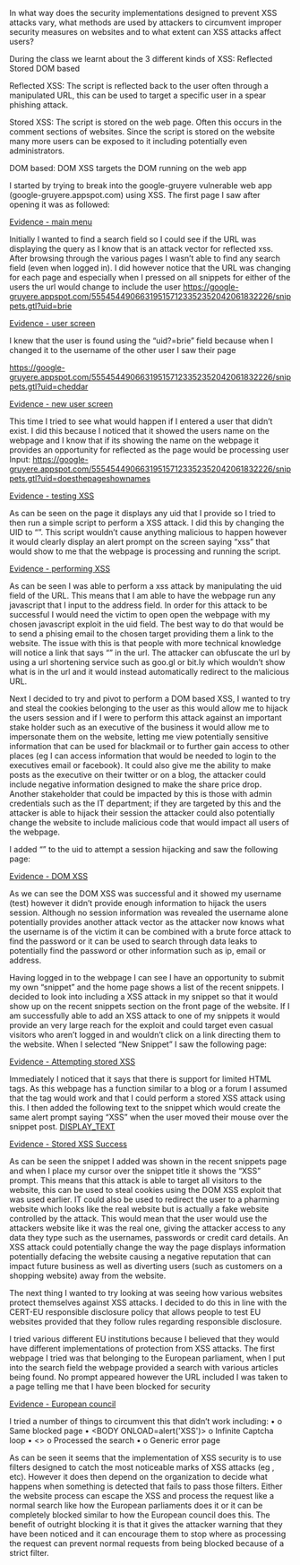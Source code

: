 In what way does the security implementations designed to prevent XSS attacks vary, what methods are used by attackers to circumvent improper security measures on websites and to what extent can XSS attacks affect users?

During the class we learnt about the 3 different kinds of XSS:
Reflected
Stored
DOM based

Reflected XSS:
The script is reflected back to the user often through a manipulated URL, this can be used to target a specific user in a spear phishing attack.

Stored XSS:
The script is stored on the web page. Often this occurs in the comment sections of websites. Since the script is stored on the website many more users can be exposed to it including potentially even administrators.

DOM based:
DOM XSS targets the DOM running on the web app


I started by trying to break into the google-gruyere vulnerable web app (google-gruyere.appspot.com) using XSS.
The first page I saw after opening it was as followed:

[Evidence - main menu](./1.png)
 
Initially I wanted to find a search field so I could see if the URL was displaying the query as I know that is an attack vector for reflected xss. After browsing through the various pages I wasn’t able to find any search field (even when logged in). I did however notice that the URL was changing for each page and especially when I pressed on all snippets for either of the users the url would change to include the user
https://google-gruyere.appspot.com/555454490663195157123352352042061832226/snippets.gtl?uid=brie
 
[Evidence - user screen](./2.png)

I knew that the user is found using the “uid?=brie” field because when I changed it to the username of the other user I saw their page

https://google-gruyere.appspot.com/555454490663195157123352352042061832226/snippets.gtl?uid=cheddar
 
 [Evidence - new user screen](./3.png)

This time I tried to see what would happen if I entered a user that didn’t exist. I did this because I noticed that it showed the users name on the webpage and I know that if its showing the name on the webpage it provides an opportunity for reflected as the page would be processing user Input:
https://google-gruyere.appspot.com/555454490663195157123352352042061832226/snippets.gtl?uid=doesthepageshownames
 
 [Evidence - testing XSS](./4.png)
 
As can be seen on the page it displays any uid that I provide so I tried to then run a simple script to perform a XSS attack. I did this by changing the UID to “<script>alert(‘xss’)</script>”. This script wouldn’t cause anything malicious to happen however it would clearly display an alert prompt on the screen saying “xss” that would show to me that the webpage is processing and running the script.
 
 [Evidence - performing XSS](./5.png)
 
As can be seen I was able to perform a xss attack by manipulating the uid field of the URL. This means that I am able to have the webpage run any javascript that I input to the address field. In order for this attack to be successful I would need the victim to open open the webpage with my chosen javascript exploit in the uid field. The best way to do that would be to send a phising email to the chosen target providing them a link to the website. The issue with this is that people with more technical knowledge will notice a link that says “<script>alert(‘xss’)</script>” in the url. The attacker can obfuscate the url by using a url shortening service such as goo.gl or bit.ly which wouldn’t show what is in the url and it would instead automatically redirect to the malicious URL. 

Next I decided to try and pivot to perform a DOM based XSS, I wanted to try and steal the cookies belonging to the user as this would allow me to hijack the users session and if I were to perform this attack against an important stake holder such as an executive of the business it would allow me to impersonate them on the website, letting me view potentially sensitive information that can be used for blackmail or to further gain access to other places (eg I can access information that would be needed to login to the executives email or facebook). It could also give me the ability to make posts as the executive on their twitter or on a blog, the attacker could include negative information designed to make the share price drop. Another stakeholder that could be impacted by this is those with admin credentials such as the IT department; if they are targeted by this and the attacker is able to hijack their session the attacker could also potentially change the website to include malicious code that would impact all users of the webpage.

I added “<script>alert(document.cookie)</script>” to the uid to attempt a session hijacking and saw the following page:

[Evidence - DOM XSS](./6.png)
 
As we can see the DOM XSS was successful and it showed my username (test) however it didn’t provide enough information to hijack the users session. Although no session information was revealed the username alone potentially provides another attack vector as the attacker now knows what the username is of the victim it can be combined with a brute force attack to find the password or it can be used to search through data leaks to potentially find the password or other information such as ip, email or address. 

Having logged in to the webpage I can see I have an opportunity to submit my own “snippet” and the home page shows a list of the recent snippets. I decided to look into including a XSS attack in my snippet so that it would show up on the recent snippets section on the front page of the website. If I am successfully able to add an XSS attack to one of my snippets it would provide an very large reach for the exploit and could target even casual visitors who aren’t logged in and wouldn’t click on a link directing them to the website. When I selected “New Snippet” I saw the following page:
 
 [Evidence - Attempting stored XSS](./7.png)
 
Immediately I noticed that it says that there is support for limited HTML tags. As this webpage has a function similar to a blog or a forum I assumed that the <a> tag would work and that I could perform a stored XSS attack using this. I then added the following text to the snippet which would create the same alert prompt saying “XSS” when the user moved their mouse over the snippet post. 
<a onmouseover="alert('XSS')" href="LINK">DISPLAY_TEXT</a>

[Evidence - Stored XSS Success](./8.png)
 
As can be seen the snippet I added was shown in the recent snippets page and when I place my cursor over the snippet title it shows the “XSS” prompt. This means that this attack is able to target all visitors to the website, this can be used to steal cookies using the DOM XSS exploit that was used earlier. IT could also be used to redirect the user to a pharming website which looks like the real website but is actually a fake website controlled by the attack. This would mean that the user would use the attackers website like it was the real one, giving the attacker access to any data they type such as the usernames, passwords or credit card details. An XSS attack could potentially change the way the page displays information potentially defacing the website causing a negative reputation that can impact future business as well as diverting users (such as customers on a shopping website) away from the website. 

The next thing I wanted to try looking at was seeing how various websites protect themselves against XSS attacks. I decided to do this in line with the CERT-EU responsible disclosure policy that allows people to test EU websites provided that they follow rules regarding responsible disclosure. 

I tried various different EU institutions because I believed that they would have different implementations of protection from XSS attacks. The first webpage I tried was that belonging to the European parliament, when I put <script>alert(‘xss’)</script> into the search field the webpage provided a search with various articles being found. No prompt appeared however the URL included <script>alert%28%27xss%27%29<%2Fscript> 

[Evidence - European parliment](./9.png)
 


The next page I tried was that belonging to the European council on this page when I tried to enter <script>alert(‘xss’)</script> I was taken to a page telling me that I have been blocked for security 
 
 [Evidence - European council](./1.png)
 
I tried a number of things to circumvent this that didn’t work including:
•	<ScRIpT>alert(‘xss’)</ScRIpT>
  o	 Same blocked page
•	<BODY ONLOAD=alert('XSS')>
  o	Infinite Captcha loop
•	<>
  o	Processed the search
•	<test>
  o	Generic error page

As can be seen it seems that the implementation of XSS security is to use filters designed to catch the most noticeable marks of XSS attacks (eg <script>, </script>, etc). However it does then depend on the organization to decide what happens when something is detected that fails to pass those filters. Either the website process can escape the XSS and process the request like a normal search like how the European parliaments does it or it can be completely blocked similar to how the European council does this. The benefit of outright blocking it is that it gives the attacker warning that they have been noticed and it can encourage them to stop where as processing the request can prevent normal requests from being blocked because of a strict filter.
